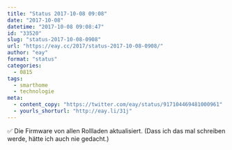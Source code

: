 ```yaml
---
title: "Status 2017-10-08 09:08"
date: "2017-10-08"
datetime: "2017-10-08 09:08:47"
id: "33520"
slug: "status-2017-10-08-0908"
url: "https://eay.cc/2017/status-2017-10-08-0908/"
author: "eay"
format: "status"
categories:
  - 0815
tags:
  - smarthome
  - technologie
meta:
  - content_copy: "https://twitter.com/eay/status/917104469481000961"
  - yourls_shorturl: "http://eay.li/31j"
---
```


✅ Die Firmware von allen Rollladen aktualisiert. (Dass ich das mal schreiben werde, hätte ich auch nie gedacht.)
